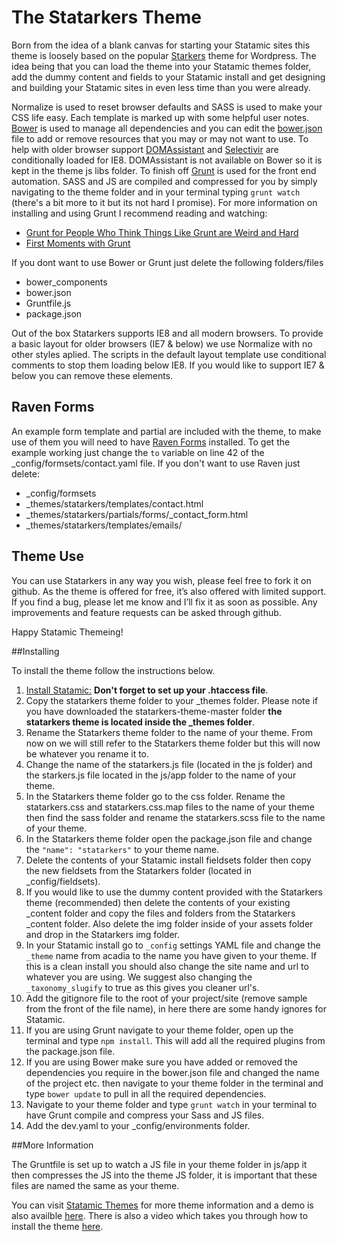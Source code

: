 # The Statarkers Theme

Born from the idea of a blank canvas for starting your Statamic sites this theme is loosely based on the popular [Starkers](http://viewportindustries.com/products/starkers/) theme for Wordpress. The idea being that you can load the theme into your Statamic themes folder, add the dummy content and fields to your Statamic install and get designing and building your Statamic sites in even less time than you were already.

Normalize is used to reset browser defaults and SASS is used to make your CSS life easy. Each template is marked up with some helpful user notes. [Bower](http://bower.io/) is used to manage all dependencies and you can edit the [bower.json](http://bower.io/docs/creating-packages/#bowerjson) file to add or remove resources that you may or may not want to use. To help with older browser support [DOMAssistant](http://www.domassistant.com/) and [Selectivir](http://selectivizr.com/) are conditionally loaded for IE8. DOMAssistant is not available on Bower so it is kept in the theme js libs folder. To finish off [Grunt](http://gruntjs.com/getting-started) is used for the front end automation. SASS and JS are compiled and compressed for you by simply navigating to the theme folder and in your terminal typing `grunt watch` (there's a bit more to it but its not hard I promise). For more information on installing and using Grunt I recommend reading and watching:

- [Grunt for People Who Think Things Like Grunt are Weird and Hard](http://24ways.org/2013/grunt-is-not-weird-and-hard/)
- [First Moments with Grunt](http://css-tricks.com/video-screencasts/130-first-moments-grunt/)

If you dont want to use Bower or Grunt just delete the following folders/files

- bower_components
- bower.json
- Gruntfile.js
- package.json

Out of the box Statarkers supports IE8 and all modern browsers. To provide a basic layout for older browsers (IE7 & below) we use Normalize with no other styles aplied. The scripts in the default layout template use conditional comments to stop them loading below IE8. If you would like to support IE7 & below you can remove these elements.

## Raven Forms
An example form template and partial are included with the theme, to make use of them you will need to have [Raven Forms](http://statamic.com/add-ons/raven) installed. To get the example working just change the `to` variable on line 42 of the _config/formsets/contact.yaml file. If you don't want to use Raven just delete:

- _config/formsets
- _themes/statarkers/templates/contact.html
- _themes/statarkers/partials/forms/_contact_form.html
- _themes/statarkers/templates/emails/

## Theme Use
You can use Statarkers in any way you wish, please feel free to fork it on github. As the theme is offered for free, it’s also offered with limited support. If you find a bug, please let me know and I’ll fix it as soon as possible. Any improvements and feature requests can be asked through github.

Happy Statamic Themeing!

##Installing

To install the theme follow the instructions below.

1. [Install Statamic:](http://statamic.com/learn/digging-in/installing) **Don't forget to set up your .htaccess file**.
2. Copy the statarkers theme folder to your _themes folder. Please note if you have downloaded the statarkers-theme-master folder **the statarkers theme is located inside the _themes folder**.
3. Rename the Statarkers theme folder to the name of your theme. From now on we will still refer to the Statarkers theme folder but this will now be whatever you rename it to.
4. Change the name of the statarkers.js file (located in the js folder) and the starkers.js file located in the js/app folder  to the name of your theme.
5. In the Statarkers theme folder go to the css folder. Rename the statarkers.css and statarkers.css.map files to the name of your theme then find the sass folder and rename the statarkers.scss file to the name of your theme.
6. In the Statarkers theme folder open the package.json file and change the `"name": "statarkers"` to your theme name.
7. Delete the contents of your Statamic install fieldsets folder then copy the new fieldsets from the Statarkers folder (located in _config/fieldsets).
8. If you would like to use the dummy content provided with the Statarkers theme (recommended) then delete the contents of your existing _content folder and copy the files and folders from the Statarkers _content folder. Also delete the img folder inside of your assets folder and drop in the Statarkers img folder.
9. In your Statamic install go to `_config` settings YAML file and change the `_theme` name from acadia to the name you have given to your theme. If this is a clean install you should also change the site name and url to whatever you are using. We suggest also changing the `_taxonomy_slugify` to true as this gives you cleaner url's.
10. Add the gitignore file to the root of your project/site (remove sample from the front of the file name), in here there are some handy ignores for Statamic.
11. If you are using Grunt navigate to your theme folder, open up the terminal and type `npm install`. This will add all the required plugins from the package.json file.
12. If you are using Bower make sure you have added or removed the dependencies you require in the bower.json file and changed the name of the project etc. then navigate to your theme folder in the terminal and type `bower update` to pull in all the required dependencies.
13. Navigate to your theme folder and type `grunt watch` in your terminal to have Grunt compile and compress your Sass and JS files.
14. Add the dev.yaml to your _config/environments folder.

##More Information

The Gruntfile is set up to watch a JS file in your theme folder in js/app it then compresses the JS into the theme JS folder, it is important that these files are named the same as your theme.

You can visit [Statamic Themes](http://www.statamicthemes.com/themes) for more theme information and a demo is also availble [here](http://statarkers.statamicthemes.com). There is also a video which takes you through how to install the theme [here](http://www.statamicthemes.com/articles/part-1-installing-the-statarkers-statamic-theme).
